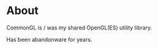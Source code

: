 # About

CommonGL is / was my shared OpenGL(ES) utility library. 

Has been abandonware for years. 



